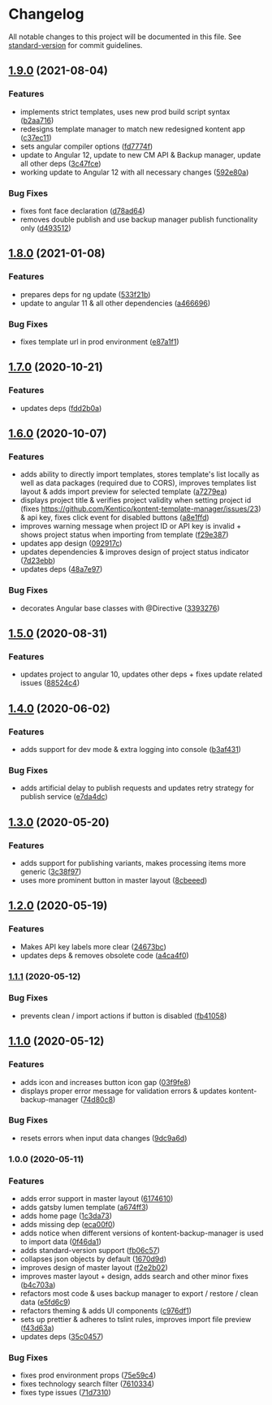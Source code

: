 # Changelog

All notable changes to this project will be documented in this file. See [standard-version](https://github.com/conventional-changelog/standard-version) for commit guidelines.

## [1.9.0](https://github.com/Kentico/kontent-template-manager/compare/v1.8.0...v1.9.0) (2021-08-04)


### Features

* implements strict templates, uses new prod build script syntax ([b2aa716](https://github.com/Kentico/kontent-template-manager/commit/b2aa7169f59bd9b9647f2c2b6cade45fea3f2c1a))
* redesigns template manager to match new redesigned kontent app ([c37ec11](https://github.com/Kentico/kontent-template-manager/commit/c37ec11a5cb8245136bb5752a7110f7c16ebab96))
* sets angular compiler options ([fd7774f](https://github.com/Kentico/kontent-template-manager/commit/fd7774f766de751dd80b7f4101f75b53655c6ddb))
* update to Angular 12, update to new CM API & Backup manager, update all other deps ([3c47fce](https://github.com/Kentico/kontent-template-manager/commit/3c47fce5ededcbff988eaa474ebf0ad1cf19f57b))
* working update to Angular 12 with all necessary changes ([592e80a](https://github.com/Kentico/kontent-template-manager/commit/592e80a56d63ad943dba5dd34b23547aebbfccf1))


### Bug Fixes

* fixes font face declaration ([d78ad64](https://github.com/Kentico/kontent-template-manager/commit/d78ad64de23772b6b1ae1bc161f3783b6cf5c6b2))
* removes double publish and use backup manager publish functionality only ([d493512](https://github.com/Kentico/kontent-template-manager/commit/d4935125f49d09cc861c3657be8484f965189ec8))

## [1.8.0](https://github.com/Kentico/kontent-template-manager/compare/v1.7.0...v1.8.0) (2021-01-08)


### Features

* prepares deps for ng update ([533f21b](https://github.com/Kentico/kontent-template-manager/commit/533f21b917972aa9fb4a6ffcc8d34b95fe930abe))
* update to angular 11 & all other dependencies ([a466696](https://github.com/Kentico/kontent-template-manager/commit/a466696b8912c3a56d909d9af620af682ba5e235))


### Bug Fixes

* fixes template url in prod environment ([e87a1f1](https://github.com/Kentico/kontent-template-manager/commit/e87a1f1c8c026bbf7b4332ed19e7dde9a81db75b))

## [1.7.0](https://github.com/Kentico/kontent-template-manager/compare/v1.6.0...v1.7.0) (2020-10-21)


### Features

* updates deps ([fdd2b0a](https://github.com/Kentico/kontent-template-manager/commit/fdd2b0a0a43387f988d5e939527c9410c19aa11c))

## [1.6.0](https://github.com/Kentico/kontent-template-manager/compare/v1.5.0...v1.6.0) (2020-10-07)


### Features

* adds ability to directly import templates, stores template's list locally as well as data packages (required due to CORS), improves templates list layout & adds import preview for selected template ([a7279ea](https://github.com/Kentico/kontent-template-manager/commit/a7279ea54a7da93f228ec3eec8c46326b91086c6))
* displays project title & verifies project validity when setting project id (fixes https://github.com/Kentico/kontent-template-manager/issues/23) & api key, fixes click event for disabled buttons ([a8e1ffd](https://github.com/Kentico/kontent-template-manager/commit/a8e1ffd41ead9fa2da93f2777d18e36e0086a2c5))
* improves warning message when project ID or API key is invalid + shows project status when importing from template ([f29e387](https://github.com/Kentico/kontent-template-manager/commit/f29e387a60fde8ccb9f7cf3b17c1c3f624f6a284))
* updates app design ([092917c](https://github.com/Kentico/kontent-template-manager/commit/092917c55908333c6465f97ab277577256090468))
* updates dependencies & improves design of project status indicator ([7d23ebb](https://github.com/Kentico/kontent-template-manager/commit/7d23ebb405e3632641b8c6b01554f64111364c38))
* updates deps ([48a7e97](https://github.com/Kentico/kontent-template-manager/commit/48a7e974422d9084b9bb841665b5f65efba648ab))


### Bug Fixes

* decorates Angular base classes with @Directive ([3393276](https://github.com/Kentico/kontent-template-manager/commit/3393276a14bdb7cbc896a49c09d7a4617305151e))

## [1.5.0](https://github.com/Kentico/kontent-template-manager/compare/v1.4.0...v1.5.0) (2020-08-31)


### Features

* updates project to angular 10, updates other deps + fixes update related issues ([88524c4](https://github.com/Kentico/kontent-template-manager/commit/88524c4b169004299651dddc2e69efdc505cbfbd))

## [1.4.0](https://github.com/Kentico/kontent-template-manager/compare/v1.3.0...v1.4.0) (2020-06-02)


### Features

* adds support for dev mode & extra logging into console ([b3af431](https://github.com/Kentico/kontent-template-manager/commit/b3af431d7fdec041f693bc52a5fcf9aeb5452449))


### Bug Fixes

* adds artificial delay to publish requests and updates retry strategy for publish service ([e7da4dc](https://github.com/Kentico/kontent-template-manager/commit/e7da4dc3694b2caf2a38aae7dd26d215c235a0d7))

## [1.3.0](https://github.com/Kentico/kontent-template-manager/compare/v1.2.0...v1.3.0) (2020-05-20)


### Features

* adds support for publishing variants, makes processing items more generic ([3c38f97](https://github.com/Kentico/kontent-template-manager/commit/3c38f979ebdbc5976209ec15e490930c2095a0c6))
* uses more prominent button in master layout ([8cbeeed](https://github.com/Kentico/kontent-template-manager/commit/8cbeeede823851d0dface8852dfcfde6b92460c5))

## [1.2.0](https://github.com/Kentico/kontent-template-manager/compare/v1.1.1...v1.2.0) (2020-05-19)


### Features

* Makes API key labels more clear ([24673bc](https://github.com/Kentico/kontent-template-manager/commit/24673bc97eeddcad79441ccdce1fa7d8ff7c0529))
* updates deps & removes obsolete code ([a4ca4f0](https://github.com/Kentico/kontent-template-manager/commit/a4ca4f0c9a1ee4552f6521adae1c4440f912644a))

### [1.1.1](https://github.com/Kentico/kontent-template-manager/compare/v1.1.0...v1.1.1) (2020-05-12)


### Bug Fixes

* prevents clean / import actions if button is disabled ([fb41058](https://github.com/Kentico/kontent-template-manager/commit/fb410589ee9b5845ea6f568c9118617ee163e82b))

## [1.1.0](https://github.com/Kentico/kontent-template-manager/compare/v0.1.2...v1.1.0) (2020-05-12)


### Features

* adds icon and increases button icon gap ([03f9fe8](https://github.com/Kentico/kontent-template-manager/commit/03f9fe8df214fb07ff7f064d5ae3e561fcb5f4bf))
* displays proper error message for validation errors & updates kontent-backup-manager ([74d80c8](https://github.com/Kentico/kontent-template-manager/commit/74d80c897f153cfa6d9097c424d13fbf2b048f56))


### Bug Fixes

* resets errors when input data changes ([9dc9a6d](https://github.com/Kentico/kontent-template-manager/commit/9dc9a6dc0cb4baff0c3d7f2b6278818a6ab984d5))

### 1.0.0 (2020-05-11)


### Features

* adds error support in master layout ([6174610](https://github.com/Kentico/kontent-template-manager/commit/61746105d1f0e45407be4fadb38952f2be9455cb))
* adds gatsby lumen template ([a674ff3](https://github.com/Kentico/kontent-template-manager/commit/a674ff3756aab5e8d287a68f31f1a3672fde4376))
* adds home page ([1c3da73](https://github.com/Kentico/kontent-template-manager/commit/1c3da7376fa44e50cd10419b39e03972f37a2a60))
* adds missing dep ([eca00f0](https://github.com/Kentico/kontent-template-manager/commit/eca00f0c63cb17730addc28ab1d11860ff569cb8))
* adds notice when different versions of kontent-backup-manager is used to import data ([0f46da1](https://github.com/Kentico/kontent-template-manager/commit/0f46da187c77ea959bfe71d54b2322635aab4324))
* adds standard-version support ([fb06c57](https://github.com/Kentico/kontent-template-manager/commit/fb06c57c6c6468eadcb6108deac07e59c13cfcac))
* collapses json objects by default ([1670d9d](https://github.com/Kentico/kontent-template-manager/commit/1670d9def759a1c3b96e2ab289bcc44d926fcacf))
* improves design of master layout ([f2e2b02](https://github.com/Kentico/kontent-template-manager/commit/f2e2b028d6f5ba03a27b3656784ccfba48950222))
* improves master layout + design, adds search and other minor fixes ([b4c703a](https://github.com/Kentico/kontent-template-manager/commit/b4c703abd03bb948b27e0784078b660cf246943a))
* refactors most code & uses backup manager to export / restore / clean data ([e5fd6c9](https://github.com/Kentico/kontent-template-manager/commit/e5fd6c9bcc14424b9f2e939daaa7b927bc6a9e6f))
* refactors theming & adds UI components ([c976df1](https://github.com/Kentico/kontent-template-manager/commit/c976df11ca0d7f0eecddc15153d2a1f041d1e3c0))
* sets up prettier & adheres to tslint rules, improves import file preview ([f43d63a](https://github.com/Kentico/kontent-template-manager/commit/f43d63a9ad151c959f9200aad6cd0e4e5a5cd254))
* updates deps ([35c0457](https://github.com/Kentico/kontent-template-manager/commit/35c0457e43806f6b8818b3011f8a03d71f841d7a))


### Bug Fixes

* fixes prod environment props ([75e59c4](https://github.com/Kentico/kontent-template-manager/commit/75e59c4202fec7a559a8e397a38b63fdac3d6813))
* fixes technology search filter ([7610334](https://github.com/Kentico/kontent-template-manager/commit/76103348359a5b03919d02f68ef8f60fcd20fe51))
* fixes type issues ([71d7310](https://github.com/Kentico/kontent-template-manager/commit/71d7310a6162ef7b31bf4172a7f34d5d26a3a188))
